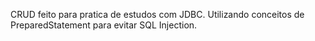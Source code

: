 CRUD feito para pratica de estudos com JDBC. Utilizando conceitos de PreparedStatement para evitar SQL Injection.
